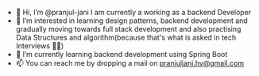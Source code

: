 - 👋 Hi, I’m @pranjul-jani I am currently a working as a backend Developer
- 👀 I’m interested in learning design patterns, backend development and gradually moving towards full stack development and also practising Data Structures and algorithm(because that's what is asked in tech Interviews 🤷‍♂️)
- 🌱 I’m currently learning backend development using Spring Boot
- 📫 You can reach me by dropping a mail on pranjuljani.hv@gmail.com

<!---
pranjul-jani/pranjul-jani is a ✨ special ✨ repository because its `README.md` (this file) appears on your GitHub profile.
You can click the Preview link to take a look at your changes.
--->
